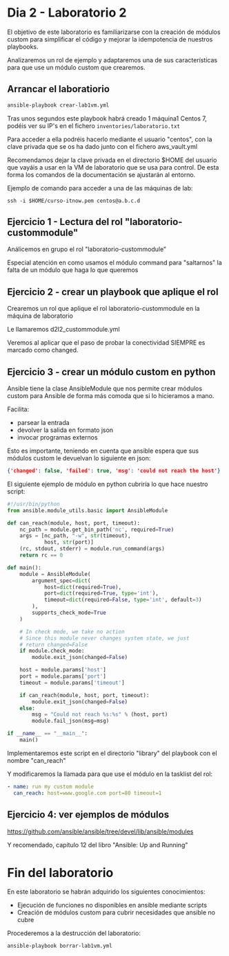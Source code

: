 # Dia 2 - Laboratorio 2

El objetivo de este laboratorio es familiarizarse con la creación de módulos custom para simplificar
el código y mejorar la idempotencia de nuestros playbooks.

Analizaremos un rol de ejemplo y adaptaremos una de sus características para que use un módulo
custom que crearemos.

## Arrancar el laboratiorio

```bash
ansible-playbook crear-lab1vm.yml
```

Tras unos segundos este playbook habrá creado 1 máquina1 Centos 7, podéis ver su IP's en el
fichero ```inventories/laboratorio.txt```

Para acceder a ella podréis hacerlo mediante el usuario "centos", con la clave privada que
se os ha dado junto con el fichero aws_vault.yml

Recomendamos dejar la clave privada en el directorio $HOME del usuario que vayáis a usar
en la VM de laboratorio que se usa para control. De esta forma los comandos de la documentación
se ajustarán al entorno.

Ejemplo de comando para acceder a una de las máquinas de lab:

```ssh -i $HOME/curso-itnow.pem centos@a.b.c.d```

## Ejercicio 1 - Lectura del rol "laboratorio-custommodule"

Análicemos en grupo el rol "laboratorio-custommodule" 

Especial atención en como usamos el módulo command para "saltarnos" la falta de un módulo que haga 
lo que queremos




## Ejercicio 2 - crear un playbook que aplique el rol

Crearemos un rol que aplique el rol laboratorio-custommodule en la máquina de laboratorio

Le llamaremos d2l2_custommodule.yml

Veremos al aplicar que el paso de probar la conectividad SIEMPRE es marcado como changed.



## Ejercicio 3 - crear un módulo custom en python

Ansible tiene la clase AnsibleModule que nos permite crear módulos custom para Ansible de forma
más comoda que si lo hicieramos a mano.

Facilita:
- parsear la entrada
- devolver la salida en formato json
- invocar programas externos

Esto es importante, teniendo en cuenta que ansible espera que sus módulos custom le devuelvan lo siguiente en json:

```json
{'changed': false, 'failed': true, 'msg': 'could not reach the host'}
```

El siguiente ejemplo de módulo en python cubriría lo que hace nuestro script:

```python
#!/usr/bin/python
from ansible.module_utils.basic import AnsibleModule

def can_reach(module, host, port, timeout):
    nc_path = module.get_bin_path('nc', required=True)
    args = [nc_path, "-w", str(timeout),
            host, str(port)]
    (rc, stdout, stderr) = module.run_command(args)
    return rc == 0

def main():
    module = AnsibleModule(
        argument_spec=dict(
            host=dict(required=True),
            port=dict(required=True, type='int'),
            timeout=dict(required=False, type='int', default=3)
        ),
        supports_check_mode=True
    )

    # In check mode, we take no action
    # Since this module never changes system state, we just
    # return changed=False
    if module.check_mode:
        module.exit_json(changed=False)

    host = module.params['host']
    port = module.params['port']
    timeout = module.params['timeout']

    if can_reach(module, host, port, timeout):
        module.exit_json(changed=False)
    else:
        msg = "Could not reach %s:%s" % (host, port)
        module.fail_json(msg=msg)

if __name__ == "__main__":
    main()
```

Implementaremos este script en el directorio "library" del playbook con el nombre "can_reach"

Y modificaremos la llamada para que use el módulo en la tasklist del rol:

```yaml
- name: run my custom module
  can_reach: host=www.google.com port=80 timeout=1
```


## Ejercicio 4: ver ejemplos de módulos

https://github.com/ansible/ansible/tree/devel/lib/ansible/modules

Y recomendado, capítulo 12 del libro "Ansible: Up and Running"

# Fin del laboratorio

En este laboratorio se habrán adquirido los siguientes conocimientos:
- Ejecución de funciones no disponibles en ansible mediante scripts
- Creación de módulos custom para cubrir necesidades que ansible no cubre

Procederemos a la destrucción del laboratorio:

```bash
ansible-playbook borrar-lab1vm.yml
```